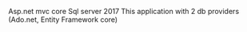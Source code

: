 Asp.net mvc core
Sql server 2017
This application with 2 db providers (Ado.net, Entity Framework core)
